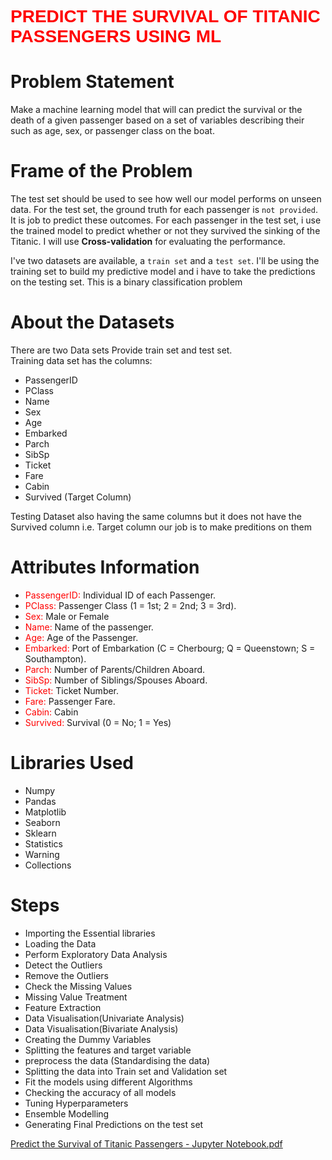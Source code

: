 # <span style="color:red;font-family:Helvetica"> PREDICT THE SURVIVAL OF TITANIC PASSENGERS USING ML

# Problem Statement

Make a machine learning model that will can predict the survival or the death of a given passenger based on a set of variables describing their such as age, sex, or passenger class on the boat.

# Frame of the Problem

The test set should be used to see how well our model performs on unseen data. For the test set, the ground truth for each passenger is `not provided`. It is job to predict these outcomes. For each passenger in the test set, i use the trained model to predict whether or not they survived the sinking of the Titanic. I will use **Cross-validation** for evaluating the performance.

I've two datasets are available, a `train set` and a `test set`. I'll be using the training set to build my predictive model and  i have to take the predictions on the testing set. This is a binary classification problem

# About the Datasets

There are two Data sets Provide train set and test set.<br>
Training data set has the columns:<br>
* PassengerID
* PClass
* Name
* Sex
* Age 
* Embarked
* Parch
* SibSp
* Ticket 
* Fare
* Cabin
* Survived (Target Column)<br>

Testing Dataset also having the same columns but it does not have the Survived column i.e. Target column our job is to make preditions on them

# Attributes Information

* <span style="color:red">PassengerID:</span> Individual ID of each Passenger.
* <span style="color:red">PClass:</span> Passenger Class (1 = 1st; 2 = 2nd; 3 = 3rd).
* <span style="color:red">Sex:</span> Male or Female
* <span style="color:red">Name:</span> Name of the passenger.
* <span style="color:red">Age:</span> Age of the Passenger.
* <span style="color:red">Embarked:</span> Port of Embarkation (C = Cherbourg; Q = Queenstown; S = Southampton).
* <span style="color:red">Parch:</span> Number of Parents/Children Aboard.
* <span style="color:red">SibSp:</span> Number of Siblings/Spouses Aboard.
* <span style="color:red">Ticket:</span> Ticket Number.
* <span style="color:red">Fare:</span> Passenger Fare.
* <span style="color:red">Cabin:</span> Cabin
* <span style="color:red">Survived:</span> Survival (0 = No; 1 = Yes)

# Libraries Used 

* Numpy
* Pandas
* Matplotlib
* Seaborn
* Sklearn
* Statistics
* Warning
* Collections

# Steps

* Importing the Essential libraries
* Loading the Data
* Perform Exploratory Data Analysis
* Detect the Outliers
* Remove the Outliers
* Check the Missing Values
* Missing Value Treatment
* Feature Extraction
* Data Visualisation(Univariate Analysis)
* Data Visualisation(Bivariate Analysis)
* Creating the Dummy Variables
* Splitting the features and target variable
* preprocess the data (Standardising the data) 
* Splitting the data into Train set and Validation set
* Fit the models using different Algorithms
* Checking the accuracy of all models
* Tuning Hyperparameters
* Ensemble Modelling
* Generating Final Predictions on the test set
  
[Predict the Survival of Titanic Passengers - Jupyter Notebook.pdf](https://github.com/devgarg9966/Predict-the-survival-of-titanic-passengers/files/6604362/Predict.the.Survival.of.Titanic.Passengers.-.Jupyter.Notebook.pdf)
